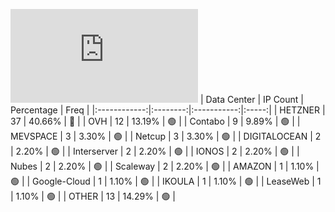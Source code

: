 ![Diagramm](https://github.com/obajay/StateSync-snapshots/blob/main/Projects/Planq/1/README.md)
| Data Center | IP Count | Percentage | Freq |
|:------------:|:--------:|:-----------:|:-----:|
| HETZNER | 37 | 40.66% | 🔴 |
| OVH | 12 | 13.19% | 🟢 |
| Contabo | 9 | 9.89% | 🟢 |
| MEVSPACE | 3 | 3.30% | 🟢 |
| Netcup | 3 | 3.30% | 🟢 |
| DIGITALOCEAN | 2 | 2.20% | 🟢 |
| Interserver | 2 | 2.20% | 🟢 |
| IONOS | 2 | 2.20% | 🟢 |
| Nubes | 2 | 2.20% | 🟢 |
| Scaleway | 2 | 2.20% | 🟢 |
| AMAZON | 1 | 1.10% | 🟢 |
| Google-Cloud | 1 | 1.10% | 🟢 |
| IKOULA | 1 | 1.10% | 🟢 |
| LeaseWeb | 1 | 1.10% | 🟢 |
| OTHER | 13 | 14.29% | 🟢 |